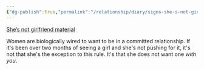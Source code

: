 ```yaml
---
{"dg-publish":true,"permalink":"/relationship/diary/signs-she-s-not-girlfriend-material/","tags":["diary","breakup","parenting"],"created":"Apr 19, 2023, 8:36 PM"}
---
```



[She’s not girlfriend material](https://www.youtube.com/watch?v=bPOl2PUoUlw)

Women are biologically wired to want to be in a committed relationship. If it's been over two months of seeing a girl and she's not pushing for it, it's not that she's the exception to this rule. It's that she does not want one *with you*.